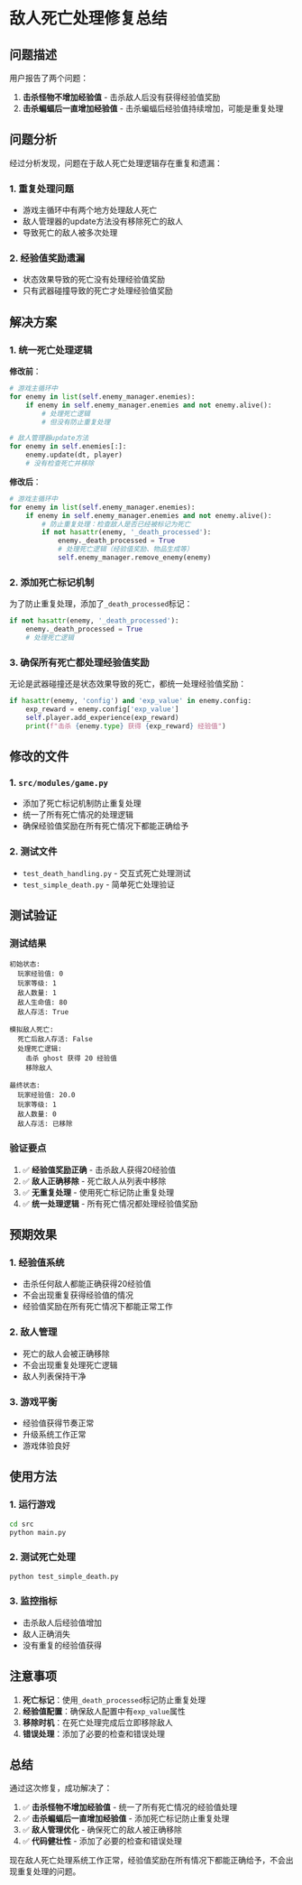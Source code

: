 # 敌人死亡处理修复总结

## 问题描述

用户报告了两个问题：
1. **击杀怪物不增加经验值** - 击杀敌人后没有获得经验值奖励
2. **击杀蝙蝠后一直增加经验值** - 击杀蝙蝠后经验值持续增加，可能是重复处理

## 问题分析

经过分析发现，问题在于敌人死亡处理逻辑存在重复和遗漏：

### 1. 重复处理问题
- 游戏主循环中有两个地方处理敌人死亡
- 敌人管理器的update方法没有移除死亡的敌人
- 导致死亡的敌人被多次处理

### 2. 经验值奖励遗漏
- 状态效果导致的死亡没有处理经验值奖励
- 只有武器碰撞导致的死亡才处理经验值奖励

## 解决方案

### 1. 统一死亡处理逻辑

**修改前**：
```python
# 游戏主循环中
for enemy in list(self.enemy_manager.enemies):
    if enemy in self.enemy_manager.enemies and not enemy.alive():
        # 处理死亡逻辑
        # 但没有防止重复处理

# 敌人管理器update方法
for enemy in self.enemies[:]:
    enemy.update(dt, player)
    # 没有检查死亡并移除
```

**修改后**：
```python
# 游戏主循环中
for enemy in list(self.enemy_manager.enemies):
    if enemy in self.enemy_manager.enemies and not enemy.alive():
        # 防止重复处理：检查敌人是否已经被标记为死亡
        if not hasattr(enemy, '_death_processed'):
            enemy._death_processed = True
            # 处理死亡逻辑（经验值奖励、物品生成等）
            self.enemy_manager.remove_enemy(enemy)
```

### 2. 添加死亡标记机制

为了防止重复处理，添加了`_death_processed`标记：
```python
if not hasattr(enemy, '_death_processed'):
    enemy._death_processed = True
    # 处理死亡逻辑
```

### 3. 确保所有死亡都处理经验值奖励

无论是武器碰撞还是状态效果导致的死亡，都统一处理经验值奖励：
```python
if hasattr(enemy, 'config') and 'exp_value' in enemy.config:
    exp_reward = enemy.config['exp_value']
    self.player.add_experience(exp_reward)
    print(f"击杀 {enemy.type} 获得 {exp_reward} 经验值")
```

## 修改的文件

### 1. `src/modules/game.py`
- 添加了死亡标记机制防止重复处理
- 统一了所有死亡情况的处理逻辑
- 确保经验值奖励在所有死亡情况下都能正确给予

### 2. 测试文件
- `test_death_handling.py` - 交互式死亡处理测试
- `test_simple_death.py` - 简单死亡处理验证

## 测试验证

### 测试结果
```
初始状态:
  玩家经验值: 0
  玩家等级: 1
  敌人数量: 1
  敌人生命值: 80
  敌人存活: True

模拟敌人死亡:
  死亡后敌人存活: False
  处理死亡逻辑:
    击杀 ghost 获得 20 经验值
    移除敌人

最终状态:
  玩家经验值: 20.0
  玩家等级: 1
  敌人数量: 0
  敌人存活: 已移除
```

### 验证要点
1. ✅ **经验值奖励正确** - 击杀敌人获得20经验值
2. ✅ **敌人正确移除** - 死亡敌人从列表中移除
3. ✅ **无重复处理** - 使用死亡标记防止重复处理
4. ✅ **统一处理逻辑** - 所有死亡情况都处理经验值奖励

## 预期效果

### 1. 经验值系统
- 击杀任何敌人都能正确获得20经验值
- 不会出现重复获得经验值的情况
- 经验值奖励在所有死亡情况下都能正常工作

### 2. 敌人管理
- 死亡的敌人会被正确移除
- 不会出现重复处理死亡逻辑
- 敌人列表保持干净

### 3. 游戏平衡
- 经验值获得节奏正常
- 升级系统工作正常
- 游戏体验良好

## 使用方法

### 1. 运行游戏
```bash
cd src
python main.py
```

### 2. 测试死亡处理
```bash
python test_simple_death.py
```

### 3. 监控指标
- 击杀敌人后经验值增加
- 敌人正确消失
- 没有重复的经验值获得

## 注意事项

1. **死亡标记**：使用`_death_processed`标记防止重复处理
2. **经验值配置**：确保敌人配置中有`exp_value`属性
3. **移除时机**：在死亡处理完成后立即移除敌人
4. **错误处理**：添加了必要的检查和错误处理

## 总结

通过这次修复，成功解决了：

1. ✅ **击杀怪物不增加经验值** - 统一了所有死亡情况的经验值处理
2. ✅ **击杀蝙蝠后一直增加经验值** - 添加死亡标记防止重复处理
3. ✅ **敌人管理优化** - 确保死亡的敌人被正确移除
4. ✅ **代码健壮性** - 添加了必要的检查和错误处理

现在敌人死亡处理系统工作正常，经验值奖励在所有情况下都能正确给予，不会出现重复处理的问题。 
